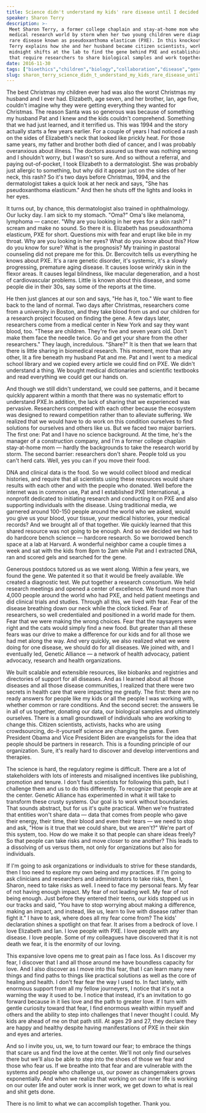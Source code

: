 ```yaml
---
title: Science didn't understand my kids' rare disease until I decided to study it
speaker: Sharon Terry
description: >-
 Meet Sharon Terry, a former college chaplain and stay-at-home mom who took the
 medical research world by storm when her two young children were diagnosed with a
 rare disease known as pseudoxanthoma elasticum (PXE). In this knockout talk,
 Terry explains how she and her husband became citizen scientists, working
 midnight shifts at the lab to find the gene behind PXE and establishing mandates
 that require researchers to share biological samples and work together.
date: 2016-11-30
tags: ["bioethics","children","biology","collaboration","disease","genetics","dna","epidemiology","humanity","medical-research","health","medicine","illness","science","parenting","tedmed"]
slug: sharon_terry_science_didn_t_understand_my_kids_rare_disease_until_i_decided_to_study_it
---
```


The best Christmas my children ever had was also the worst Christmas my husband and I ever
had. Elizabeth, age seven, and her brother, Ian, age five, couldn't imagine why they were
getting everything they wanted for Christmas. The reason Santa was so generous was because
of something my husband Pat and I knew and the kids couldn't comprehend. Something that we
had just learned, and it terrified us. This was 1994 and the story actually starts a few
years earlier. For a couple of years I had noticed a rash on the sides of Elizabeth's neck
that looked like prickly heat. For those same years, my father and brother both died of
cancer, and I was probably overanxious about illness. The doctors assured us there was
nothing wrong and I shouldn't worry, but I wasn't so sure. And so without a referral, and
paying out-of-pocket, I took Elizabeth to a dermatologist. She was probably just allergic
to something, but why did it appear just on the sides of her neck, this rash? So it's two
days before Christmas, 1994, and the dermatologist takes a quick look at her neck and
says, "She has pseudoxanthoma elasticum." And then he shuts off the lights and looks in
her eyes.

It turns out, by chance, this dermatologist also trained in ophthalmology. Our lucky day.
I am sick to my stomach. "Oma?" Oma's like melanoma, lymphoma — cancer. "Why are you
looking in her eyes for a skin rash?" I scream and make no sound. So there it is. Elizabeth
has pseudoxanthoma elasticum, PXE for short. Questions mix with fear and erupt like bile
in my throat. Why are you looking in her eyes? What do you know about this? How do you
know for sure? What is the prognosis? My training in pastoral counseling did not prepare
me for this. Dr. Bercovitch tells us everything he knows about PXE. It's a rare genetic
disorder, it's systemic, it's a slowly progressing, premature aging disease. It causes
loose wrinkly skin in the flexor areas. It causes legal blindness, like macular
degeneration, and a host of cardiovascular problems. Little is known about this disease,
and some people die in their 30s, say some of the reports at the time.

He then just glances at our son and says, "He has it, too." We want to flee back to the
land of normal. Two days after Christmas, researchers come from a university in Boston, and
they take blood from us and our children for a research project focused on finding the
gene. A few days later, researchers come from a medical center in New York and say they
want blood, too. "These are children. They're five and seven years old. Don't make them
face the needle twice. Go and get your share from the other researchers." They laugh,
incredulous. "Share?" It is then that we learn that there is little sharing in biomedical
research. This moment, more than any other, lit a fire beneath my husband Pat and me. Pat
and I went to a medical school library and we copied every article we could find on PXE.
We didn't understand a thing. We bought medical dictionaries and scientific textbooks and
read everything we could get our hands on.

And though we still didn't understand, we could see patterns, and it became quickly
apparent within a month that there was no systematic effort to understand PXE.In addition,
the lack of sharing that we experienced was pervasive. Researchers competed with each
other because the ecosystem was designed to reward competition rather than to alleviate
suffering. We realized that we would have to do work on this condition ourselves to find
solutions for ourselves and others like us. But we faced two major barriers. The first
one: Pat and I have no science background. At the time, he's the manager of a construction
company, and I'm a former college chaplain stay-at-home mom — hardly the backgrounds to
take the research world by storm. The second barrier: researchers don't share. People told
us you can't herd cats. Well, yes you can if you move their food.

DNA and clinical data is the food. So we would collect blood and medical histories, and
require that all scientists using these resources would share results with each other and
with the people who donated. Well before the internet was in common use, Pat and I
established PXE International, a nonprofit dedicated to initiating research and conducting
it on PXE and also supporting individuals with the disease. Using traditional media, we
garnered around 100-150 people around the world who we asked, would you give us your
blood, your tissue, your medical histories, your medical records? And we brought all of
that together. We quickly learned that this shared resource was not going to be enough. And
so we decided we had to do hardcore bench science — hardcore research. So we borrowed
bench space at a lab at Harvard. A wonderful neighbor came a couple times a week and sat
with the kids from 8pm to 2am while Pat and I extracted DNA, ran and scored gels and
searched for the gene.

Generous postdocs tutored us as we went along. Within a few years, we found the gene. We
patented it so that it would be freely available. We created a diagnostic test. We put
together a research consortium. We held research meetings and opened a center of
excellence. We found more than 4,000 people around the world who had PXE, and held patient
meetings and did clinical trials and studies. Through all this, we lived with fear. Fear of
the disease breathing down our neck while the clock ticked. Fear of researchers, so well
credentialed and positioned in a world made for them. Fear that we were making the wrong
choices. Fear that the naysayers were right and the cats would simply find a new food. But
greater than all these fears was our drive to make a difference for our kids and for all
those we had met along the way. And very quickly, we also realized what we were doing for
one disease, we should do for all diseases. We joined with, and I eventually led, Genetic
Alliance — a network of health advocacy, patient advocacy, research and health
organizations.

We built scalable and extensible resources, like biobanks and registries and directories
of support for all diseases. And as I learned about all those diseases and all those
disease communities, I realized that there were two secrets in health care that were
impacting me greatly. The first: there are no ready answers for people like my kids or all
the people I was working with, whether common or rare conditions. And the second secret:
the answers lie in all of us together, donating our data, our biological samples and
ultimately ourselves. There is a small groundswell of individuals who are working to change
this. Citizen scientists, activists, hacks who are using crowdsourcing, do-it-yourself
science are changing the game. Even President Obama and Vice President Biden are
evangelists for the idea that people should be partners in research. This is a founding
principle of our organization. Sure, it's really hard to discover and develop
interventions and therapies.

The science is hard, the regulatory regime is difficult. There are a lot of stakeholders
with lots of interests and misaligned incentives like publishing, promotion and tenure. I
don't fault scientists for following this path, but I challenge them and us to do this
differently. To recognize that people are at the center. Genetic Alliance has experimented
in what it will take to transform these crusty systems. Our goal is to work without
boundaries. That sounds abstract, but for us it's quite practical. When we're frustrated
that entities won't share data — data that comes from people who gave their energy, their
time, their blood and even their tears — we need to stop and ask, "How is it true that we
could share, but we aren't?" We're part of this system, too. How do we make it so that
people can share ideas freely? So that people can take risks and move closer to one
another? This leads to a dissolving of us versus them, not only for organizations but also
for individuals.

If I'm going to ask organizations or individuals to strive for these standards, then I too
need to explore my own being and my practices. If I'm going to ask clinicians and
researchers and administrators to take risks, then I, Sharon, need to take risks as well.
I need to face my personal fears. My fear of not having enough impact. My fear of not
leading well. My fear of not being enough. Just before they entered their teens, our kids
stopped us in our tracks and said, "You have to stop worrying about making a difference,
making an impact, and instead, like us, learn to live with disease rather than fight it."
I have to ask, where does all my fear come from? The kids' declaration shines a spotlight
on that fear. It arises from a bedrock of love. I love Elizabeth and Ian. I love people
with PXE. I love people with any disease. I love people. Some of my colleagues have
discovered that it is not death we fear, it is the enormity of our loving.

This expansive love opens me to great pain as I face loss. As I discover my fear, I
discover that I and all those around me have boundless capacity for love. And I also
discover as I move into this fear, that I can learn many new things and find paths to
things like practical solutions as well as the core of healing and health. I don't fear
fear the way I used to. In fact lately, with enormous support from all my fellow
journeyers, I notice that it's not a warning the way it used to be. I notice that instead,
it's an invitation to go forward because in it lies love and the path to greater love. If
I turn with gentle curiosity toward that fear, I find enormous wealth within myself and
others and the ability to step into challenges that I never thought I could. My kids are
ahead of me on that path still. At ages 29 and 27, they declare they are happy and healthy
despite having manifestations of PXE in their skin and eyes and arteries.

And so I invite you, us, we, to turn toward our fear; to embrace the things that scare us
and find the love at the center. We'll not only find ourselves there but we'll also be
able to step into the shoes of those we fear and those who fear us. If we breathe into
that fear and are vulnerable with the systems and people who challenge us, our power as
changemakers grows exponentially. And when we realize that working on our inner life is
working on our outer life and outer work is inner work, we get down to what is real and
shit gets done.

There is no limit to what we can accomplish together. Thank you.

<!--
ad_duration=3.33
comment_count=19
event="TEDMED 2016"
external_start_time=0
has_talk_citation=1
intro_duration=11.82
is_subtitle_required="False"
is_talk_featured="True"
language="en"
language_swap="False"
native_language="en"
number_of_related_talks=3
number_of_speakers=1
number_of_subtitled_videos=19
number_of_tags=16
number_of_talk_download_languages=19
number_of_talk_more_resources=0
number_of_talk_recommendations=2
number_of_talks_take_actions=2
post_ad_duration=0.83
published_timestamp="2017-06-15 15:00:17"
recording_date="2016-11-30"
speaker_description="Citizen biomedical researcher"
speaker_is_published=1
speaker_name="Sharon Terry"
talk_more_resources=[]
talk_name="Science didn't understand my kids' rare disease until I decided to study it"
talk_recommendations_blurb="Check out these extra resources, curated by Sharon Terry."
talks_tags=["bioethics","children","biology","collaboration","disease","genetics","dna","epidemiology","humanity","medical-research","health","medicine","illness","science","parenting","tedmed"]
url_audio="https://download.ted.com/talks/SharonTerry_2016P.mp3?apikey=acme-roadrunner"
url_photo_speaker="https://pe.tedcdn.com/images/ted/8a43ad35ac3b9d94df4a013ddcc6111d949dbe0c_254x191.jpg"
url_photo_talk="https://s3.amazonaws.com/talkstar-photos/uploads/eda73b1a-a721-4df8-82ab-6a6fe771feee/SharonTerry_2016P-embed.jpg"
url_webpage="https://www.ted.com/talks/sharon_terry_science_didn_t_understand_my_kids_rare_disease_until_i_decided_to_study_it"
video_type_name="TED Stage Talk"
-->